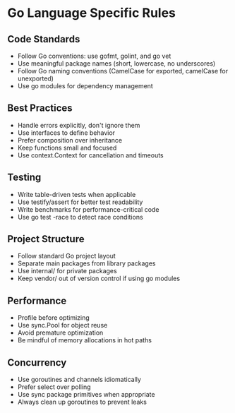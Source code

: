 # Go Language Specific Rules

## Code Standards
- Follow Go conventions: use gofmt, golint, and go vet
- Use meaningful package names (short, lowercase, no underscores)
- Follow Go naming conventions (CamelCase for exported, camelCase for unexported)
- Use go modules for dependency management

## Best Practices
- Handle errors explicitly, don't ignore them
- Use interfaces to define behavior
- Prefer composition over inheritance
- Keep functions small and focused
- Use context.Context for cancellation and timeouts

## Testing
- Write table-driven tests when applicable
- Use testify/assert for better test readability
- Write benchmarks for performance-critical code
- Use go test -race to detect race conditions

## Project Structure
- Follow standard Go project layout
- Separate main packages from library packages
- Use internal/ for private packages
- Keep vendor/ out of version control if using go modules

## Performance
- Profile before optimizing
- Use sync.Pool for object reuse
- Avoid premature optimization
- Be mindful of memory allocations in hot paths

## Concurrency
- Use goroutines and channels idiomatically
- Prefer select over polling
- Use sync package primitives when appropriate
- Always clean up goroutines to prevent leaks
